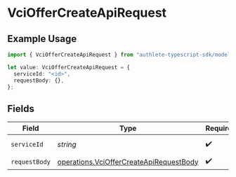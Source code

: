 # VciOfferCreateApiRequest

## Example Usage

```typescript
import { VciOfferCreateApiRequest } from "authlete-typescript-sdk/models/operations";

let value: VciOfferCreateApiRequest = {
  serviceId: "<id>",
  requestBody: {},
};
```

## Fields

| Field                                                                                              | Type                                                                                               | Required                                                                                           | Description                                                                                        |
| -------------------------------------------------------------------------------------------------- | -------------------------------------------------------------------------------------------------- | -------------------------------------------------------------------------------------------------- | -------------------------------------------------------------------------------------------------- |
| `serviceId`                                                                                        | *string*                                                                                           | :heavy_check_mark:                                                                                 | A service ID.                                                                                      |
| `requestBody`                                                                                      | [operations.VciOfferCreateApiRequestBody](../../models/operations/vcioffercreateapirequestbody.md) | :heavy_check_mark:                                                                                 | N/A                                                                                                |
